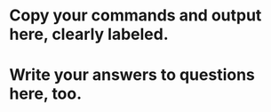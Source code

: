 # Copy your commands and output here, clearly labeled.

# Write your answers to questions here, too.
 
